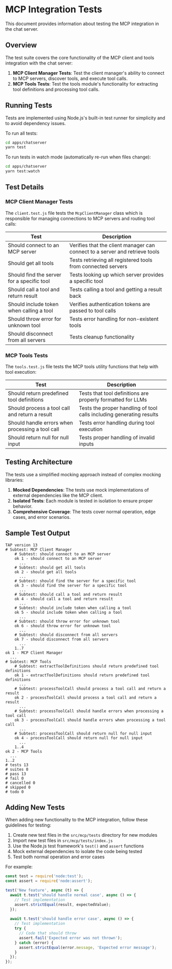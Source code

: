 # MCP Integration Tests

This document provides information about testing the MCP integration in the chat server.

## Overview

The test suite covers the core functionality of the MCP client and tools integration with the chat server:

1. **MCP Client Manager Tests**: Test the client manager's ability to connect to MCP servers, discover tools, and execute tool calls.
2. **MCP Tools Tests**: Test the tools module's functionality for extracting tool definitions and processing tool calls.

## Running Tests

Tests are implemented using Node.js's built-in test runner for simplicity and to avoid dependency issues.

To run all tests:

```bash
cd apps/chatserver
yarn test
```

To run tests in watch mode (automatically re-run when files change):

```bash
cd apps/chatserver
yarn test:watch
```

## Test Details

### MCP Client Manager Tests

The `client.test.js` file tests the `McpClientManager` class which is responsible for managing connections to MCP servers and routing tool calls:

| Test | Description | 
|------|-------------|
| Should connect to an MCP server | Verifies that the client manager can connect to a server and retrieve tools |
| Should get all tools | Tests retrieving all registered tools from connected servers |
| Should find the server for a specific tool | Tests looking up which server provides a specific tool |
| Should call a tool and return result | Tests calling a tool and getting a result back |
| Should include token when calling a tool | Verifies authentication tokens are passed to tool calls |
| Should throw error for unknown tool | Tests error handling for non-existent tools |
| Should disconnect from all servers | Tests cleanup functionality |

### MCP Tools Tests

The `tools.test.js` file tests the MCP tools utility functions that help with tool execution:

| Test | Description |
|------|-------------|
| Should return predefined tool definitions | Tests that tool definitions are properly formatted for LLMs |
| Should process a tool call and return a result | Tests the proper handling of tool calls including generating results |
| Should handle errors when processing a tool call | Tests error handling during tool execution |
| Should return null for null input | Tests proper handling of invalid inputs |

## Testing Architecture

The tests use a simplified mocking approach instead of complex mocking libraries:

1. **Mocked Dependencies**: The tests use mock implementations of external dependencies like the MCP client.
2. **Isolated Tests**: Each module is tested in isolation to ensure proper behavior.
3. **Comprehensive Coverage**: The tests cover normal operation, edge cases, and error scenarios.

## Sample Test Output

```
TAP version 13
# Subtest: MCP Client Manager
    # Subtest: should connect to an MCP server
    ok 1 - should connect to an MCP server
      ...
    # Subtest: should get all tools
    ok 2 - should get all tools
      ...
    # Subtest: should find the server for a specific tool
    ok 3 - should find the server for a specific tool
      ...
    # Subtest: should call a tool and return result
    ok 4 - should call a tool and return result
      ...
    # Subtest: should include token when calling a tool
    ok 5 - should include token when calling a tool
      ...
    # Subtest: should throw error for unknown tool
    ok 6 - should throw error for unknown tool
      ...
    # Subtest: should disconnect from all servers
    ok 7 - should disconnect from all servers
      ...
    1..7
ok 1 - MCP Client Manager
  ...
# Subtest: MCP Tools
    # Subtest: extractToolDefinitions should return predefined tool definitions
    ok 1 - extractToolDefinitions should return predefined tool definitions
      ...
    # Subtest: processToolCall should process a tool call and return a result
    ok 2 - processToolCall should process a tool call and return a result
      ...
    # Subtest: processToolCall should handle errors when processing a tool call
    ok 3 - processToolCall should handle errors when processing a tool call
      ...
    # Subtest: processToolCall should return null for null input
    ok 4 - processToolCall should return null for null input
      ...
    1..4
ok 2 - MCP Tools
  ...
1..2
# tests 13
# suites 0
# pass 13
# fail 0
# cancelled 0
# skipped 0
# todo 0
```

## Adding New Tests

When adding new functionality to the MCP integration, follow these guidelines for testing:

1. Create new test files in the `src/mcp/tests` directory for new modules
2. Import new test files in `src/mcp/tests/index.js`
3. Use the Node.js test framework's `test()` and `assert` functions
4. Mock external dependencies to isolate the code being tested
5. Test both normal operation and error cases

For example:

```javascript
const test = require('node:test');
const assert = require('node:assert');

test('New feature', async (t) => {
  await t.test('should handle normal case', async () => {
    // Test implementation
    assert.strictEqual(result, expectedValue);
  });
  
  await t.test('should handle error case', async () => {
    // Test implementation
    try {
      // Code that should throw
      assert.fail('Expected error was not thrown');
    } catch (error) {
      assert.strictEqual(error.message, 'Expected error message');
    }
  });
});